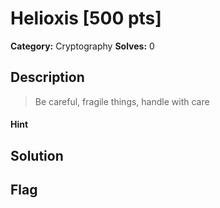 # Helioxis [500 pts]

**Category:** Cryptography
**Solves:** 0

## Description
>Be careful, fragile things, handle with care

#### Hint 

## Solution

## Flag

